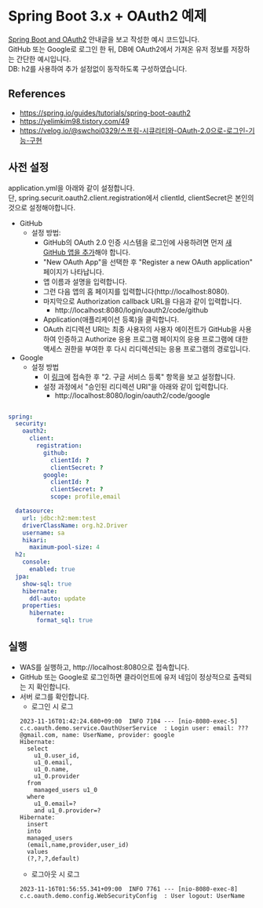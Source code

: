 # Spring Boot 3.x + OAuth2 예제

[Spring Boot and OAuth2](https://spring.io/guides/tutorials/spring-boot-oauth2) 안내글을 보고 작성한 예시 코드입니다.  
GitHub 또는 Google로 로그인 한 뒤, DB에 OAuth2에서 가져온 유저 정보를 저장하는 간단한 예시입니다.  
DB: h2를 사용하여 추가 설정없이 동작하도록 구성하였습니다.
## References
- https://spring.io/guides/tutorials/spring-boot-oauth2
- https://yelimkim98.tistory.com/49
- https://velog.io/@swchoi0329/스프링-시큐리티와-OAuth-2.0으로-로그인-기능-구현


## 사전 설정

application.yml을 아래와 같이 설정합니다.  
단, spring.securit.oauth2.client.registration에서 clientId, clientSecret은 본인의 것으로 설정해야합니다.  

- GitHub
  - 설정 방법:
    - GitHub의 OAuth 2.0 인증 시스템을 로그인에 사용하려면 먼저 [새 GitHub 앱을 추가](https://github.com/settings/developers)해야 합니다.
    - "New OAuth App"을 선택한 후 "Register a new OAuth application" 페이지가 나타납니다.
    - 앱 이름과 설명을 입력합니다.
    - 그런 다음 앱의 홈 페이지를 입력합니다(http://localhost:8080).
    - 마지막으로 Authorization callback URL을 다음과 같이 입력합니다.
      - http://localhost:8080/login/oauth2/code/github
    - Application(애플리케이션 등록)을 클릭합니다.
    - OAuth 리디렉션 URI는 최종 사용자의 사용자 에이전트가 GitHub을 사용하여 인증하고 Authorize 응용 프로그램 페이지의 응용 프로그램에 대한 액세스 권한을 부여한 후 다시 리디렉션되는 응용 프로그램의 경로입니다.
- Google
  - 설정 방법
    - 이 [링크](https://velog.io/@swchoi0329/스프링-시큐리티와-OAuth-2.0으로-로그인-기능-구현)에 접속한 후 "2. 구글 서비스 등록" 항목을 보고 설정합니다.
    - 설정 과정에서 "승인된 리디렉션 URI"을 아래와 같이 입력합니다.
      - http://localhost:8080/login/oauth2/code/google

```yml

spring:
  security:
    oauth2:
      client:
        registration:
          github:
            clientId: ?
            clientSecret: ?
          google:
            clientId: ?
            clientSecret: ?
            scope: profile,email

  datasource:
    url: jdbc:h2:mem:test
    driverClassName: org.h2.Driver
    username: sa
    hikari:
      maximum-pool-size: 4
  h2:
    console:
      enabled: true
  jpa:
    show-sql: true
    hibernate:
      ddl-auto: update
    properties:
      hibernate:
        format_sql: true

```

## 실행
- WAS를 실행하고, http://localhost:8080으로 접속합니다.
- GitHub 또는 Google로 로그인하면 클라이언트에 유저 네임이 정상적으로 출력되는 지 확인합니다.
- 서버 로그를 확인합니다.
  - 로그인 시 로그
  ```
  2023-11-16T01:42:24.680+09:00  INFO 7104 --- [nio-8080-exec-5] c.c.oauth.demo.service.OauthUserService  : Login user: email: ???@gmail.com, name: UserName, provider: google
  Hibernate:
    select
      u1_0.user_id,
      u1_0.email,
      u1_0.name,
      u1_0.provider
    from
      managed_users u1_0
    where
      u1_0.email=?
      and u1_0.provider=?
  Hibernate:
    insert
    into
    managed_users
    (email,name,provider,user_id)
    values
    (?,?,?,default)
  ```
  - 로그아웃 시 로그
  ```
  2023-11-16T01:56:55.341+09:00  INFO 7761 --- [nio-8080-exec-8] c.c.oauth.demo.config.WebSecurityConfig  : User logout: UserName
  ```
